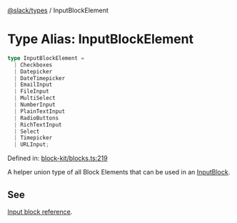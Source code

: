 [@slack/types](../index.md) / InputBlockElement

# Type Alias: InputBlockElement

```ts
type InputBlockElement = 
  | Checkboxes
  | Datepicker
  | DateTimepicker
  | EmailInput
  | FileInput
  | MultiSelect
  | NumberInput
  | PlainTextInput
  | RadioButtons
  | RichTextInput
  | Select
  | Timepicker
  | URLInput;
```

Defined in: [block-kit/blocks.ts:219](https://github.com/slackapi/node-slack-sdk/blob/main/packages/types/src/block-kit/blocks.ts#L219)

A helper union type of all Block Elements that can be used in an [InputBlock](../interfaces/InputBlock.md).

## See

[Input block reference](https://docs.slack.dev/reference/block-kit/blocks/input-block).
